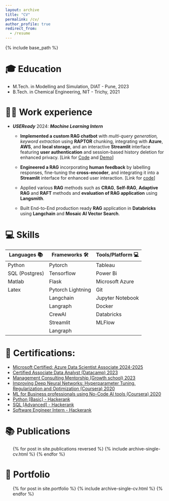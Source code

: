 ```yaml
---
layout: archive
title: "CV"
permalink: /cv/
author_profile: true
redirect_from:
  - /resume
---
```


{% include base_path %}

🎓 Education
======
* M.Tech. in Modelling and Simulation, DIAT - Pune, 2023
* B.Tech. in Chemical Engineering, NIT - Trichy, 2021

👨‍💼 Work experience
======
* ***USEReady*** 2024: ***Machine Learning Intern***
        

     - **Implemented a custom RAG chatbot** with *multi-query generation, keyword extraction* using **RAPTOR** chunking, integrating with **Azure**, **AWS**, and **local storage**, and an interactive **Streamlit** interface featuring **user authentication** and session-based history deletion for enhanced privacy. [Link for [Code](https://github.com/shyamsundar009/raptor) and [Demo](https://github.com/shyamsundar009/raptor/assets/167984593/f1ac0bd0-ab13-4ce3-a9b5-eaa0090de9bb)]

    - **Engineered a RAG** incorporating **human feedback** by labelling responses, fine-tuning the **cross-encoder**, and integrating it into a **Streamlit** interface for enhanced user interaction. [Link for [code](https://github.com/Shyam-Sundar-7/Rag-with-Human-feedback)]

    - Applied various **RAG** methods such as **CRAG**, **Self-RAG**, **Adaptive RAG** and **RAFT** methods and **evaluation of RAG application** using **Langsmith**.

    - Built End-to-End production ready **RAG** application in **Databricks** using **Langchain** and **Mosaic AI Vector Search**.


💻 Skills
======

| Languages 📚       | Frameworks 🛠️         | Tools/Platform 💻    |
|------------------|-----------------------|---------------------|
| Python           | Pytorch               | Tableau             |
| SQL (Postgres)   | Tensorflow            | Power Bi            |
| Matlab           | Flask                 | Microsoft Azure     |
| Latex            | Pytorch Lightning     | Git                 |
|                  | Langchain             | Jupyter Notebook    |
|                  | Langraph              | Docker              |
|                  | CrewAI                | Databricks          |
|                  | Streamlit             | MLFlow              |
|                  | Langraph              |            |

📜 Certifications:
===

- [Microsoft Certified: Azure Data Scientist Associate 2024-2025](https://learn.microsoft.com/api/credentials/share/en-us/shyamsundar-4525/8EF992923DED8206?sharingId)
- [Certified Associate Data Analyst (Datacamp) 2023](https://www.datacamp.com/certificate/DAA0017955149813)
- [Management Consulting Mentorship (Growth school) 2023](https://api.growthschool.io/certificate/818d42d3-2ad2-4fc3-b36c-73b74b176cbd)
- [Improving Deep Neural Networks: Hyperparameter Tuning, Regularization and Optimization (Coursera) 2020](https://www.coursera.org/account/accomplishments/verify/H9MCR2DN3S3W)
- [ML for Business professionals using No-Code AI tools (Coursera) 2020](https://www.coursera.org/account/accomplishments/verify/H9MCR2DN3S3W)
- [Python [Basic] - Hackerank](https://www.hackerrank.com/certificates/54c9338aea7a)
- [SQL [Advanced] - Hackerank](https://www.hackerrank.com/certificates/967bd11e74ce)
- [Software Engineer Intern - Hackerank](https://www.hackerrank.com/certificates/48ec9d20483d)

📚 Publications
======
  <ul>{% for post in site.publications reversed %}
    {% include archive-single-cv.html %}
  {% endfor %}</ul>
  

🚀 Portfolio
======
  <ul>{% for post in site.portfolio %}
    {% include archive-single-cv.html %}
  {% endfor %}</ul>

<!-- Talks
======
  <ul>{% for post in site.talks reversed %}
    {% include archive-single-talk-cv.html  %}
  {% endfor %}</ul>
  
Teaching
======
  <ul>{% for post in site.teaching reversed %}
    {% include archive-single-cv.html %}
  {% endfor %}</ul>
  
Service and leadership
======
* Currently signed in to 43 different slack teams -->
